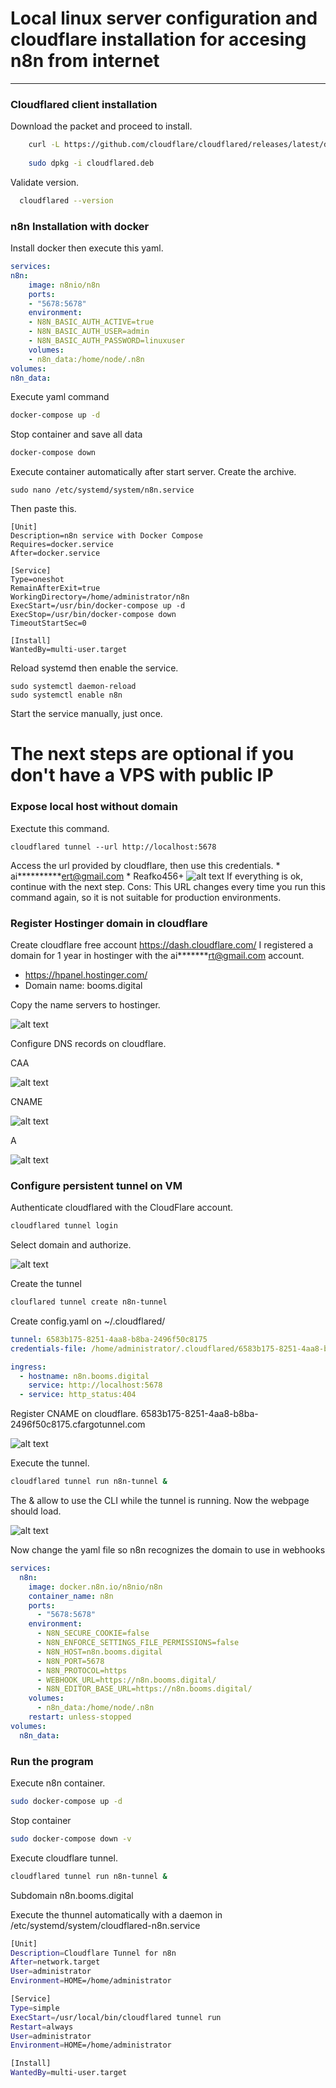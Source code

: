 # Local linux server configuration and cloudflare installation for accesing n8n from internet
---
### Cloudflared client installation
Download the packet and proceed to install.
  ```bash
      curl -L https://github.com/cloudflare/cloudflared/releases/latest/download/cloudflared-linux-amd64.deb -o cloudflared.deb
      
      sudo dpkg -i cloudflared.deb
  ```
Validate version.
  ```bash
    cloudflared --version
  ```
### n8n Installation with docker
Install docker then execute this yaml.
```yaml
services:
n8n:
    image: n8nio/n8n
    ports:
    - "5678:5678"
    environment:
    - N8N_BASIC_AUTH_ACTIVE=true
    - N8N_BASIC_AUTH_USER=admin
    - N8N_BASIC_AUTH_PASSWORD=linuxuser
    volumes:
    - n8n_data:/home/node/.n8n
volumes:
n8n_data:
```
Execute yaml command
```bash
docker-compose up -d
```
Stop container and save all data
```bash
docker-compose down
```
Execute container automatically after start server.
Create the archive.
```
sudo nano /etc/systemd/system/n8n.service
```
Then paste this.
```
[Unit]
Description=n8n service with Docker Compose
Requires=docker.service
After=docker.service

[Service]
Type=oneshot
RemainAfterExit=true
WorkingDirectory=/home/administrator/n8n
ExecStart=/usr/bin/docker-compose up -d
ExecStop=/usr/bin/docker-compose down
TimeoutStartSec=0

[Install]
WantedBy=multi-user.target
```
Reload systemd then enable the service.
```
sudo systemctl daemon-reload
sudo systemctl enable n8n
```
Start the service manually, just once.
# The next steps are optional if you don't have a VPS with public IP
### Expose local host without domain
Exectute this command.
  ```
  cloudflared tunnel --url http://localhost:5678
  ```
Access the url provided by cloudflare, then use this credentials.
    * ai**********ert@gmail.com
    * Reafko456+
    ![alt text](image.png)
If everything is ok, continue with the next step.
Cons: This URL changes every time you run this command again, so it is not suitable for production environments.

### Register Hostinger domain in cloudflare
Create cloudflare free account https://dash.cloudflare.com/
I registered a domain for 1 year in hostinger with the ai*******rt@gmail.com account.
* https://hpanel.hostinger.com/
* Domain name: booms.digital

Copy the name servers to hostinger.

![alt text](image-5.png)

Configure DNS records on cloudflare.

CAA

![alt text](image-1.png)

CNAME

![alt text](image-2.png)

A

![alt text](image-3.png)

### Configure persistent tunnel on VM
Authenticate cloudflared with the CloudFlare account.
```bash
cloudflared tunnel login
```
Select domain and authorize.

![alt text](image-4.png)

Create the tunnel
```bash
clouflared tunnel create n8n-tunnel
```
Create config.yaml on ~/.cloudflared/
```yaml
tunnel: 6583b175-8251-4aa8-b8ba-2496f50c8175
credentials-file: /home/administrator/.cloudflared/6583b175-8251-4aa8-b8ba-2496f50c8175.json

ingress:
  - hostname: n8n.booms.digital
    service: http://localhost:5678
  - service: http_status:404
```
Register CNAME on cloudflare.
6583b175-8251-4aa8-b8ba-2496f50c8175.cfargotunnel.com

  ![alt text](image-6.png)

Execute the tunnel.
```bash
cloudflared tunnel run n8n-tunnel &
```
The & allow to use the CLI while the tunnel is running.
Now the webpage should load.

  ![alt text](image-7.png)

Now change the yaml file so n8n recognizes the domain to use in webhooks
```yaml
services:
  n8n:
    image: docker.n8n.io/n8nio/n8n
    container_name: n8n
    ports:
      - "5678:5678"
    environment:
      - N8N_SECURE_COOKIE=false
      - N8N_ENFORCE_SETTINGS_FILE_PERMISSIONS=false
      - N8N_HOST=n8n.booms.digital
      - N8N_PORT=5678
      - N8N_PROTOCOL=https
      - WEBHOOK_URL=https://n8n.booms.digital/
      - N8N_EDITOR_BASE_URL=https://n8n.booms.digital/
    volumes:
      - n8n_data:/home/node/.n8n
    restart: unless-stopped
volumes:
  n8n_data:
```

### Run the program
Execute n8n container.
```bash
sudo docker-compose up -d
```
Stop container
```bash
sudo docker-compose down -v
```
Execute cloudflare tunnel.
```bash
cloudflared tunnel run n8n-tunnel &
```
Subdomain n8n.booms.digital

Execute the thunnel automatically with a daemon in /etc/systemd/system/cloudflared-n8n.service

```bash
[Unit]
Description=Cloudflare Tunnel for n8n
After=network.target
User=administrator
Environment=HOME=/home/administrator

[Service]
Type=simple
ExecStart=/usr/local/bin/cloudflared tunnel run
Restart=always
User=administrator
Environment=HOME=/home/administrator

[Install]
WantedBy=multi-user.target
```
